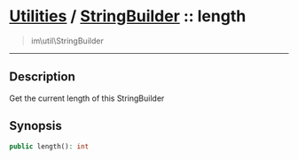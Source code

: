 # [Utilities](util.md) / [StringBuilder](util-StringBuilder.md) :: length
 > im\util\StringBuilder
____

## Description
Get the current length of this StringBuilder

## Synopsis
```php
public length(): int
```
